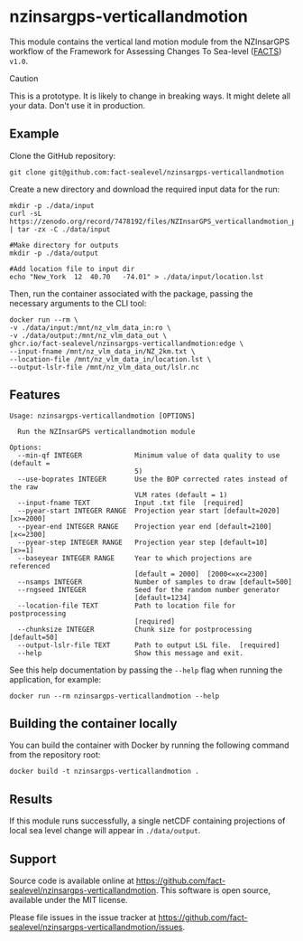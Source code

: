 # nzinsargps-verticallandmotion

This module contains the vertical land motion module from the NZInsarGPS workflow of the Framework for Assessing Changes To Sea-level ([FACTS](https://github.com/radical-collaboration/facts)) `v1.0`.

> [!CAUTION]
> This is a prototype. It is likely to change in breaking ways. It might delete all your data. Don't use it in production.

## Example
Clone the GitHub repository:
```shell
git clone git@github.com:fact-sealevel/nzinsargps-verticallandmotion
```

Create a new directory and download the required input data for the run:
```shell
mkdir -p ./data/input
curl -sL https://zenodo.org/record/7478192/files/NZInsarGPS_verticallandmotion_preprocess_data.tgz | tar -zx -C ./data/input

#Make directory for outputs
mkdir -p ./data/output

#Add location file to input dir
echo "New_York	12	40.70	-74.01" > ./data/input/location.lst
```

Then, run the container associated with the package, passing the necessary arguments to the CLI tool:
```shell
docker run --rm \
-v ./data/input:/mnt/nz_vlm_data_in:ro \
-v ./data/output:/mnt/nz_vlm_data_out \
ghcr.io/fact-sealevel/nzinsargps-verticallandmotion:edge \
--input-fname /mnt/nz_vlm_data_in/NZ_2km.txt \
--location-file /mnt/nz_vlm_data_in/location.lst \
--output-lslr-file /mnt/nz_vlm_data_out/lslr.nc 
```

## Features 
```shell
Usage: nzinsargps-verticallandmotion [OPTIONS]

  Run the NZInsarGPS verticallandmotion module

Options:
  --min-qf INTEGER             Minimum value of data quality to use (default =
                               5)
  --use-boprates INTEGER       Use the BOP corrected rates instead of the raw
                               VLM rates (default = 1)
  --input-fname TEXT           Input .txt file  [required]
  --pyear-start INTEGER RANGE  Projection year start [default=2020]  [x>=2000]
  --pyear-end INTEGER RANGE    Projection year end [default=2100]  [x<=2300]
  --pyear-step INTEGER RANGE   Projection year step [default=10]  [x>=1]
  --baseyear INTEGER RANGE     Year to which projections are referenced
                               [default = 2000]  [2000<=x<=2300]
  --nsamps INTEGER             Number of samples to draw [default=500]
  --rngseed INTEGER            Seed for the random number generator
                               [default=1234]
  --location-file TEXT         Path to location file for postprocessing
                               [required]
  --chunksize INTEGER          Chunk size for postprocessing [default=50]
  --output-lslr-file TEXT      Path to output LSL file.  [required]
  --help                       Show this message and exit.
  ```

See this help documentation by passing the `--help` flag when running the application, for example: 


```shell
docker run --rm nzinsargps-verticallandmotion --help
```

## Building the container locally
You can build the container with Docker by running the following command from the repository root:
```shell
docker build -t nzinsargps-verticallandmotion .
```

## Results
If this module runs successfully, a single netCDF containing projections of local sea level change will appear in `./data/output`. 

## Support
Source code is available online at https://github.com/fact-sealevel/nzinsargps-verticallandmotion. This software is open source, available under the MIT license.

Please file issues in the issue tracker at https://github.com/fact-sealevel/nzinsargps-verticallandmotion/issues.
